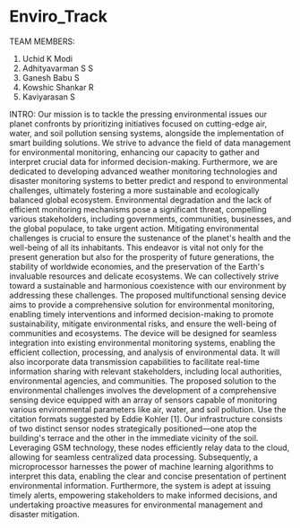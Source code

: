 # Enviro_Track

TEAM MEMBERS:
  1. Uchid K Modi
  2. Adhityavarman S S 
  3. Ganesh Babu S
  4. Kowshic Shankar R
  5. Kaviyarasan S


INTRO:
Our mission is to tackle the pressing environmental issues our planet confronts by prioritizing initiatives focused on cutting-edge air, water, and soil pollution sensing systems, alongside the implementation of smart building solutions. We strive to advance the field of data management for environmental monitoring, enhancing our capacity to gather and interpret crucial data for informed decision-making. Furthermore, we are dedicated to developing advanced weather monitoring technologies and disaster monitoring systems to better predict and respond to environmental challenges, ultimately fostering a more sustainable and ecologically balanced global ecosystem.
Environmental degradation and the lack of efficient monitoring mechanisms pose a significant threat, compelling various stakeholders, including governments, communities, businesses, and the global populace, to take urgent action. Mitigating environmental challenges is crucial to ensure the sustenance of the planet's health and the well-being of all its inhabitants. This endeavor is vital not only for the present generation but also for the prosperity of future generations, the stability of worldwide economies, and the preservation of the Earth's invaluable resources and delicate ecosystems. We can collectively strive toward a sustainable and harmonious coexistence with our environment by addressing these challenges. 
The proposed multifunctional sensing device aims to provide a comprehensive solution for environmental monitoring, enabling timely interventions and informed decision-making to promote sustainability, mitigate environmental risks, and ensure the well-being of communities and ecosystems. The device will be designed for seamless integration into existing environmental monitoring systems, enabling the efficient collection, processing, and analysis of environmental data. It will also incorporate data transmission capabilities to facilitate real-time information sharing with relevant stakeholders, including local authorities, environmental agencies, and communities. The proposed solution to the environmental challenges involves the development of a comprehensive sensing device equipped with an array of sensors capable of monitoring various environmental parameters like air, water, and soil pollution.
Use the citation formats suggested by Eddie Kohler [1].
Our infrastructure consists of two distinct sensor nodes strategically positioned—one atop the building's terrace and the other in the immediate vicinity of the soil. Leveraging GSM technology, these nodes efficiently relay data to the cloud, allowing for seamless centralized data processing. Subsequently, a microprocessor harnesses the power of machine learning algorithms to interpret this data, enabling the clear and concise presentation of pertinent environmental information. Furthermore, the system is adept at issuing timely alerts, empowering stakeholders to make informed decisions, and undertaking proactive measures for environmental management and disaster mitigation.
